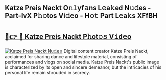## Katze Preis Nackt O𝚗𝚕yf𝚊ns L𝚎a𝚔ed N𝚞𝚍es - Part-IvX P𝚑𝚘tos Vi𝚍𝚎o - H𝚘𝚝 Part L𝚎a𝚔s XFfBH

# <h2><a href="http://kf6hmt8.oniu.top/?m=Katze+Preis+Nackt">🔗👉 🔴 Katze Preis Nackt P𝚑ot𝚘𝚜 V𝚒d𝚎o</a></h2>

[![Katze Preis Nackt Nu𝚍e𝚜](https://i.imgur.com/0qMVB7G.gif)](http://kf6hmt8.oniu.top/?m=Katze+Preis+Nackt)
Digital content creator Katze Preis Nackt, acclaimed for sharing dance and lifestyle material, consisting of performances and vlogs on social media. Katze Preis Nackt's public image is characterized by its open and sincere demeanor, but the intricacies of his personal life remain shrouded in secrecy.  
